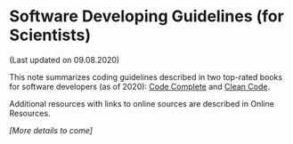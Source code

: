 # Software Developing Guidelines (for Scientists)

(Last updated on 09.08.2020)

This note summarizes coding guidelines described in two top-rated books for software developers (as of 2020): [Code Complete](https://smile.amazon.com/Code-Complete-Practical-Handbook-Construction/dp/0735619670?sa-no-redirect=1) and [Clean Code](https://smile.amazon.com/Clean-Code-Handbook-Software-Craftsmanship/dp/0132350882/ref=sr_1_3?dchild=1&keywords=clean+code&qid=1599607285&sr=8-3).

Additional resources with links to online sources are described in Online Resources.

_[More details to come]_
